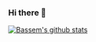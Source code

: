 ### Hi there 👋
[![Bassem's github stats](https://github-readme-stats.vercel.app/api?username=BassemGhoniem&count_private=true&theme=dark&show_icons=true&hide=stars)](https://github.com/BassemGhoniem/github-readme-stats)

<!--
**BassemGhoniem/BassemGhoniem** is a ✨ _special_ ✨ repository because its `README.md` (this file) appears on your GitHub profile.

Here are some ideas to get you started:

- 🔭 I’m currently working on ...
- 🌱 I’m currently learning ...
- 👯 I’m looking to collaborate on ...
- 🤔 I’m looking for help with ...
- 💬 Ask me about ...
- 📫 How to reach me: ...
- 😄 Pronouns: ...
- ⚡ Fun fact: ...
-->
